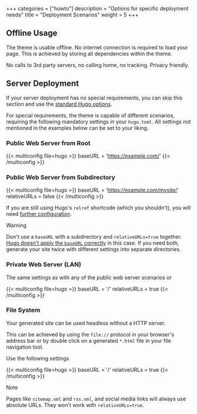 +++
categories = ["howto"]
description = "Options for specific deployment needs"
title = "Deployment Scenarios"
weight = 5
+++

## Offline Usage

The theme is usable offline. No internet connection is required to load your page. This is achieved by storing all dependencies within the theme.

No calls to 3rd party servers, no calling home, no tracking. Privacy friendly.

## Server Deployment

If your server deployment has no special requirements, you can skip this section and use the [standard Hugo options](https://gohugo.io/content-management/urls/).

For special requirements, the theme is capable of different scenarios, requiring the following mandatory settings in your `hugo.toml`. All settings not mentioned in the examples below can be set to your liking.

### Public Web Server from Root

{{< multiconfig file=hugo >}}
baseURL = 'https://example.com/'
{{< /multiconfig >}}

### Public Web Server from Subdirectory

{{< multiconfig file=hugo >}}
baseURL = 'https://example.com/mysite/'
relativeURLs = false
{{< /multiconfig >}}

If you are still using Hugo's `relref` shortcode (which you shouldn't), you will need [further configuration](configuration/content/linking#patching-the-relref-shortcode).

> [!WARNING]
> Don't use a `baseURL` with a subdirectory and `relativeURLs=true` together. [Hugo doesn't apply the `baseURL` correctly](https://github.com/gohugoio/hugo/issues/12130) in this case. If you need both, generate your site twice with different settings into separate directories.

### Private Web Server (LAN)

The same settings as with any of the public web server scenarios or

{{< multiconfig file=hugo >}}
baseURL = '/'
relativeURLs = true
{{< /multiconfig >}}

### File System

Your generated site can be used headless without a HTTP server.

This can be achieved by using the `file://` protocol in your browser's address bar or by double click on a generated `*.html` file in your file navigation tool.

Use the following settings

{{< multiconfig file=hugo >}}
baseURL = '/'
relativeURLs = true
{{< /multiconfig >}}

> [!note]
> Pages like `sitemap.xml` and `rss.xml`, and social media links will always use absolute URLs. They won't work with `relativeURLs=true`.
